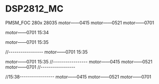 # DSP2812_MC
PMSM_FOC
280x
28035
motor——0415
motor——0521
motor——0701

motor——0701 15:34

motor——0701 15:35

//-----------------
motor——0701 15:35

motor——0701 15:35
//-----------------
motor——0415
motor——0521
motor——0701
//-----------------

//15:38-----------------
motor——0415
motor——0521
motor——0701
